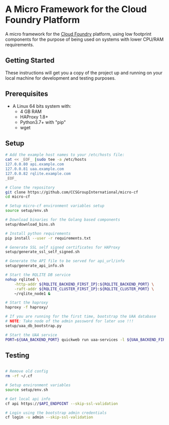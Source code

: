 # A Micro Framework for the Cloud Foundry Platform

A micro framework for the [Cloud Foundry] platform, using low footprint components for the purpose of being used on systems with lower CPU/RAM requirements.

[Cloud Foundry]: https://www.cloudfoundry.org/

## Getting Started

These instructions will get you a copy of the project up and running on your local machine for development and testing purposes.

## Prerequisites
- A Linux 64 bits system with:
    - 4 GB RAM
    - HAProxy 1.8+
    - Python3.7+ with "pip"
    - wget

## Setup

```sh
# Add the example host names to your /etc/hosts file:
cat << _EOF_ |sudo tee -a /etc/hosts
127.0.0.80 api.example.com
127.0.0.81 uaa.example.com
127.0.0.82 rqlite.example.com
_EOF_

# Clone the repository
git clone https://github.com/CCSGroupInternational/micro-cf
cd micro-cf

# Setup micro-cf environment variables setup
source setup/env.sh     

# Download binaries for the Golang based components
setup/download_bins.sh

# Install python requirements
pip install --user -r requirements.txt 

# Generate SSL self signed certificates for HAProxy
setup/generate_ssl_self_signed.sh

# Generate the API file to be served for api_url/info
setup/generate_api_info.sh

# Start the RQLITE DB service
nohup rqlited \
    -http-addr ${RQLITE_BACKEND_FIRST_IP}:${RQLITE_BACKEND_PORT} \
    -raft-addr ${RQLITE_CLUSTER_FIRST_IP}:${RQLITE_CLUSTER_PORT} \
    ~/rqlite_node1 &

# Start the haproxy
haproxy -f haproxy/

# If you are running for the first time, bootstrap the UAA database
# NOTE: Take node of the admin password for later use !!!
setup/uaa_db_bootstrap.py

# Start the UAA service
PORT=${UAA_BACKEND_PORT} quickweb run uaa-services -l ${UAA_BACKEND_FIRST_IP} 
```

## Testing

```sh

# Remove old config
rm -rf ~/.cf

# Setup environment variables
source setup/env.sh

# Get local api info
cf api https://$API_ENDPOINT --skip-ssl-validation

# Login using the bootstrap admin credentials
cf login -u admin --skip-ssl-validation
```
